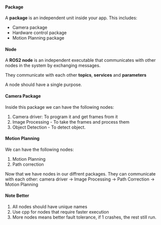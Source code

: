 #### Package
A **package** is an independent unit inside your app. This includes:

- Camera package
- Hardware control package
- Motion Planning package

#### Node
A **ROS2 node** is an independent executable that communicates with other nodes in the system by exchanging messages.

They communicate with each other **topics**, **services** and **parameters**

A node should have a single purpose.

#### Camera Package
Inside this package we can have the following nodes:

1. Camera driver: To program it and get frames from it
2. Image Processing - To take the frames and process them
3. Object Detection - To detect object.

#### Motion Planning
We can have the following nodes:
1. Motion Planning
2. Path correction

Now that we have nodes in our diffrent packages. They can communicate with each other:
camera driver -> Image Processing -> Path Correction -> Motion Planning

#### Note Better
1. All nodes should have unique names
2. Use cpp for nodes that require faster execution
3. More nodes means better fault tolerance, if 1 crashes, the rest still run.